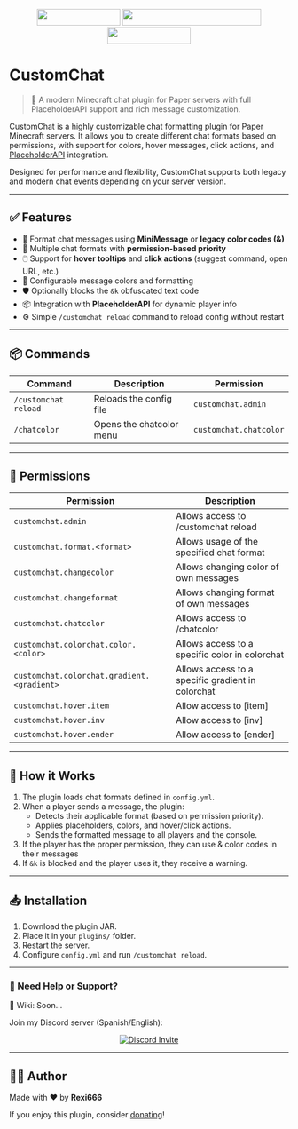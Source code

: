 <p align="center">
  <img src="https://img.shields.io/badge/platform-Paper-blue" height="30" width="150"/>
  <img src="https://img.shields.io/badge/supports-PlaceholderAPI-yellow" height="30" width="250"/>
  <img src="https://img.shields.io/badge/license-MIT-green" height="30" width="150"/>
</p>

# CustomChat
> 📢 A modern Minecraft chat plugin for Paper servers with full PlaceholderAPI support and rich message customization.

CustomChat is a highly customizable chat formatting plugin for Paper Minecraft servers. It allows you to create different chat formats based on permissions, with support for colors, hover messages, click actions, and [PlaceholderAPI](https://www.spigotmc.org/resources/placeholderapi.6245/) integration.

Designed for performance and flexibility, CustomChat supports both legacy and modern chat events depending on your server version.

---

## ✅ Features

- 🧩 Format chat messages using **MiniMessage** or **legacy color codes (&)**
- 🔐 Multiple chat formats with **permission-based priority**
- 🖱️ Support for **hover tooltips** and **click actions** (suggest command, open URL, etc.)
- 🎨 Configurable message colors and formatting
- 🛡️ Optionally blocks the `&k` obfuscated text code
- 📦 Integration with **PlaceholderAPI** for dynamic player info
- ⚙️ Simple `/customchat reload` command to reload config without restart

---

## 📦 Commands

| Command              | Description              | Permission             |
|----------------------|--------------------------|------------------------|
| `/customchat reload` | Reloads the config file  | `customchat.admin`     |
| `/chatcolor`         | Opens the chatcolor menu | `customchat.chatcolor` |

---

## 🔐 Permissions
| Permission                                 | Description                                       |
|--------------------------------------------|---------------------------------------------------|
| `customchat.admin`                         | Allows access to /customchat reload               |
| `customchat.format.<format>`               | Allows usage of the specified chat format         |
| `customchat.changecolor`                   | Allows changing color of own messages             |
| `customchat.changeformat`                  | Allows changing format of own messages            |
| `customchat.chatcolor`                     | Allows access to /chatcolor                       |
| `customchat.colorchat.color.<color>`       | Allows access to a specific color in colorchat    |
| `customchat.colorchat.gradient.<gradient>` | Allows access to a specific gradient in colorchat |
| `customchat.hover.item`                    | Allow access to [item]                            |
| `customchat.hover.inv`                     | Allow access to [inv]                             |
| `customchat.hover.ender`                   | Allow access to [ender]                           |

---

## 🧠 How it Works

1. The plugin loads chat formats defined in `config.yml`.
2. When a player sends a message, the plugin:
    - Detects their applicable format (based on permission priority).
    - Applies placeholders, colors, and hover/click actions.
    - Sends the formatted message to all players and the console.
3. If the player has the proper permission, they can use & color codes in their messages
4. If `&k` is blocked and the player uses it, they receive a warning.

---

## 📥 Installation

1. Download the plugin JAR.
2. Place it in your `plugins/` folder.
3. Restart the server.
4. Configure `config.yml` and run `/customchat reload`.

---

### 💬 Need Help or Support?
📖 Wiki: Soon...

Join my Discord server (Spanish/English):
<p align="center">
  <a href="https://discord.com/invite/a3zkKtrjTr">
    <img src="https://discordapp.com/api/guilds/1025688556779360266/widget.png?style=banner3" alt="Discord Invite"/>
  </a>
</p>

---

## 🙋‍♂️ Author

Made with ❤️ by **Rexi666**

If you enjoy this plugin, consider [donating](https://paypal.me/rexigamer666)!